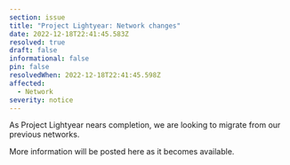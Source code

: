 ```yaml
---
section: issue
title: "Project Lightyear: Network changes"
date: 2022-12-18T22:41:45.583Z
resolved: true
draft: false
informational: false
pin: false
resolvedWhen: 2022-12-18T22:41:45.598Z
affected:
  - Network
severity: notice
---
```

As Project Lightyear nears completion, we are looking to migrate from our previous networks.

M﻿ore information will be posted here as it becomes available.
